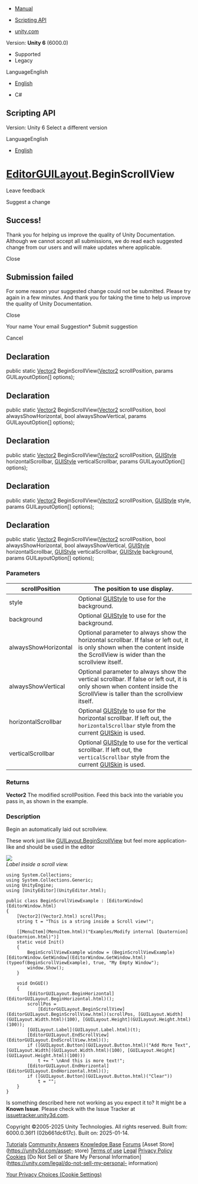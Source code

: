 [ ]()

  * [Manual](../Manual/index.html)
  * [Scripting API](../ScriptReference/index.html)

  * [unity.com](https://unity.com/)

Version: **Unity 6** (6000.0)

  * Supported
  * Legacy

LanguageEnglish

  * [English]()

  * C#

[ ](https://docs.unity3d.com)

## Scripting API

Version: Unity 6 Select a different version

LanguageEnglish

  * [English]()

#  [EditorGUILayout](EditorGUILayout.html).BeginScrollView

Leave feedback

Suggest a change

## Success!

Thank you for helping us improve the quality of Unity Documentation. Although
we cannot accept all submissions, we do read each suggested change from our
users and will make updates where applicable.

Close

## Submission failed

For some reason your suggested change could not be submitted. Please <a>try
again</a> in a few minutes. And thank you for taking the time to help us
improve the quality of Unity Documentation.

Close

Your name Your email Suggestion* Submit suggestion

Cancel

[ ]()

## Declaration

public static [Vector2](Vector2.html) BeginScrollView([Vector2](Vector2.html)
scrollPosition, params GUILayoutOption[] options);

## Declaration

public static [Vector2](Vector2.html) BeginScrollView([Vector2](Vector2.html)
scrollPosition, bool alwaysShowHorizontal, bool alwaysShowVertical, params
GUILayoutOption[] options);

## Declaration

public static [Vector2](Vector2.html) BeginScrollView([Vector2](Vector2.html)
scrollPosition, [GUIStyle](GUIStyle.html) horizontalScrollbar,
[GUIStyle](GUIStyle.html) verticalScrollbar, params GUILayoutOption[]
options);

## Declaration

public static [Vector2](Vector2.html) BeginScrollView([Vector2](Vector2.html)
scrollPosition, [GUIStyle](GUIStyle.html) style, params GUILayoutOption[]
options);

## Declaration

public static [Vector2](Vector2.html) BeginScrollView([Vector2](Vector2.html)
scrollPosition, bool alwaysShowHorizontal, bool alwaysShowVertical,
[GUIStyle](GUIStyle.html) horizontalScrollbar, [GUIStyle](GUIStyle.html)
verticalScrollbar, [GUIStyle](GUIStyle.html) background, params
GUILayoutOption[] options);

### Parameters

scrollPosition | The position to use display.  
---|---  
style | Optional [GUIStyle](GUIStyle.html) to use for the background.  
background | Optional [GUIStyle](GUIStyle.html) to use for the background.  
alwaysShowHorizontal | Optional parameter to always show the horizontal scrollbar. If false or left out, it is only shown when the content inside the ScrollView is wider than the scrollview itself.  
alwaysShowVertical | Optional parameter to always show the vertical scrollbar. If false or left out, it is only shown when content inside the ScrollView is taller than the scrollview itself.  
horizontalScrollbar | Optional [GUIStyle](GUIStyle.html) to use for the horizontal scrollbar. If left out, the `horizontalScrollbar` style from the current [GUISkin](GUISkin.html) is used.  
verticalScrollbar | Optional [GUIStyle](GUIStyle.html) to use for the vertical scrollbar. If left out, the `verticalScrollbar` style from the current [GUISkin](GUISkin.html) is used.  
  
### Returns

**Vector2** The modified scrollPosition. Feed this back into the variable you
pass in, as shown in the example.

### Description

Begin an automatically laid out scrollview.

These work just like
[GUILayout.BeginScrollView](GUILayout.BeginScrollView.html) but feel more
application-like and should be used in the editor  
  
![](../StaticFiles/ScriptRefImages/BeginEndScrollView.png)  
_Label inside a scroll view._

    
    
    using System.Collections;
    using System.Collections.Generic;
    using UnityEngine;
    using [UnityEditor](UnityEditor.html);  
      
    public class BeginScrollViewExample : [EditorWindow](EditorWindow.html)
    {
        [Vector2](Vector2.html) scrollPos;
        string t = "This is a string inside a Scroll view!";  
      
        [[MenuItem](MenuItem.html)("Examples/Modify internal [Quaternion](Quaternion.html)")]
        static void Init()
        {
            BeginScrollViewExample window = (BeginScrollViewExample)[EditorWindow.GetWindow](EditorWindow.GetWindow.html)(typeof(BeginScrollViewExample), true, "My Empty Window");
            window.Show();
        }  
      
        void OnGUI()
        {
            [EditorGUILayout.BeginHorizontal](EditorGUILayout.BeginHorizontal.html)();
            scrollPos =
                [EditorGUILayout.BeginScrollView](EditorGUILayout.BeginScrollView.html)(scrollPos, [GUILayout.Width](GUILayout.Width.html)(100), [GUILayout.Height](GUILayout.Height.html)(100));
            [GUILayout.Label](GUILayout.Label.html)(t);
            [EditorGUILayout.EndScrollView](EditorGUILayout.EndScrollView.html)();
            if ([GUILayout.Button](GUILayout.Button.html)("Add More Text", [GUILayout.Width](GUILayout.Width.html)(100), [GUILayout.Height](GUILayout.Height.html)(100)))
                t += " \nAnd this is more text!";
            [EditorGUILayout.EndHorizontal](EditorGUILayout.EndHorizontal.html)();
            if ([GUILayout.Button](GUILayout.Button.html)("Clear"))
                t = "";
        }
    }
    

Is something described here not working as you expect it to? It might be a
**Known Issue**. Please check with the Issue Tracker at
[issuetracker.unity3d.com](https://issuetracker.unity3d.com).

Copyright ©2005-2025 Unity Technologies. All rights reserved. Built from:
6000.0.36f1 (02b661dc617c). Built on: 2025-01-14.

[Tutorials](https://unity3d.com/learn) [Community
Answers](https://answers.unity3d.com) [Knowledge
Base](https://support.unity3d.com/hc/en-us)
[Forums](https://forum.unity3d.com) [Asset Store](https://unity3d.com/asset-
store) [Terms of use](https://docs.unity3d.com/Manual/TermsOfUse.html)
[Legal](https://unity.com/legal) [Privacy
Policy](https://unity.com/legal/privacy-policy)
[Cookies](https://unity.com/legal/cookie-policy) [Do Not Sell or Share My
Personal Information](https://unity.com/legal/do-not-sell-my-personal-
information)

[Your Privacy Choices (Cookie Settings)](javascript:void\(0\);)

